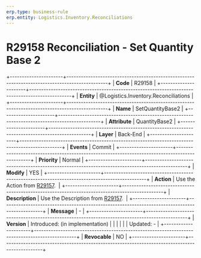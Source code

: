 ```yaml
---
erp.type: business-rule
erp.entity: Logistics.Inventory.Reconciliations
---
```


# R29158 Reconciliation - Set Quantity Base 2
+----------------------+-----------------------------------------------------------------------------------------------+
| **Code**             | R29158                                                                                        |
+----------------------+-----------------------------------------------------------------------------------------------+
| **Entity**           | @Logistics.Inventory.Reconciliations                                                                                |
+----------------------+-----------------------------------------------------------------------------------------------+
| **Name**             | SetQuantityBase2                                                                              |
+----------------------+-----------------------------------------------------------------------------------------------+
| **Attribute**        | QuantityBase2                                                                                 |
+----------------------+-----------------------------------------------------------------------------------------------+
| **Layer**            | Back-End                                                                                      |
+----------------------+-----------------------------------------------------------------------------------------------+
| **Events**           | Commit                                                                                        |
+----------------------+-----------------------------------------------------------------------------------------------+
| **Priority**         | Normal                                                                                        |
+----------------------+-----------------------------------------------------------------------------------------------+
| **Modify**           | YES                                                                                           |
+----------------------+-----------------------------------------------------------------------------------------------+
| **Action**           | Use the Action from [R29157](R29157.md).                                                      |
+----------------------+-----------------------------------------------------------------------------------------------+
| **Description**      | Use the Description from [R29157](R29157.md).                                                 |
+----------------------+-----------------------------------------------------------------------------------------------+
| **Message**          | \-                                                                                            |
+----------------------+-----------------------------------------------------------------------------------------------+
| **Version**          | Introduced: (in implementation)                                                               |
|                      |                                                                                               |
|                      | Updated: -                                                                                    |
+----------------------+-----------------------------------------------------------------------------------------------+
| **Revocable**        | NO                                                                                            |
+----------------------+-----------------------------------------------------------------------------------------------+

  

  

  
